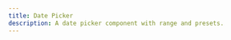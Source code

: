 ```yaml
---
title: Date Picker
description: A date picker component with range and presets.
---
```


<DocsPage 
    :title="frontmatter.title" 
    :description="frontmatter.description"
    path="views/components/DatePicker.md">

</DocsPage>
